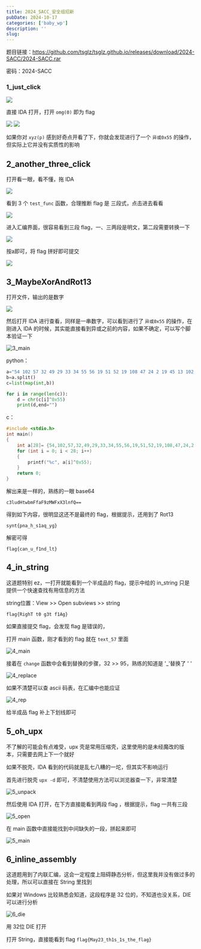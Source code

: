 ```yaml
---
title: 2024_SACC_安全组招新
pubDate: 2024-10-17
categories: ['baby_wp']
description: ''
slug: 
---
```


题目链接：https://github.com/tsglz/tsglz.github.io/releases/download/2024-SACC/2024-SACC.rar

密码：2024-SACC

### 1_just_click

<img src="/2024-SACC/1_open.png">

直接 IDA 打开，打开 `omg(0)` 即为 flag

<img src="/2024-SACC/1_main.png">

<img src="/2024-SACC/1_flag.png">

如果你对 `xyz(p)` 感到好奇点开看了下，你就会发现进行了一个 `异或0x55` 的操作，但实际上它并没有实质性的影响

## 2_another_three_click

打开看一眼，看不懂，拖 IDA

<img src="/2024-SACC/2_open.png">

看到 3 个 `test_func` 函数，合理推断 flag 是 三段式，点击进去看看

<img src="/2024-SACC/2_main.png">

进入汇编界面，很容易看到三段 flag，一、三两段是明文，第二段需要转换一下

<img src="/2024-SACC/2_thr_sec.png">

按a即可，将 flag 拼好即可提交

<img src="/2024-SACC/2_to_str.png">

## 3_MaybeXorAndRot13

打开文件，输出的是数字

<img src="/2024-SACC/3_open.png">

然后打开 IDA 进行查看，同样是一串数字，可以看到进行了 `异或0x55` 的操作，在刚进入 IDA 的时候，其实能直接看到异或之前的内容，如果不确定，可以写个脚本验证一下

![3_main](3_main.png)

python：

```python
a="54 102 57 32 49 29 33 34 55 56 19 51 52 19 108 47 24 2 19 45 13 102 57 59 51 4 104 104"
b=a.split()
c=list(map(int,b))

for i in range(len(c)):
    d = chr(c[i]^0x55)
    print(d,end="")
```

c：

```c
#include <stdio.h>
int main()
{
    int a[28]= {54,102,57,32,49,29,33,34,55,56,19,51,52,19,108,47,24,2,19,45,13,102,57,59,51,4,104,104};
    for (int i = 0; i < 28; i++)
    {
        printf("%c", a[i]^0x55);
    }
    return 0;
}
```

解出来是一样的，熟练的一眼 base64

```text
c3ludHtwbmFfaF9zMWFxX3lnfQ==
```

得到如下内容，很明显这还不是最终的 flag，根据提示，还用到了 Rot13

```text
synt{pna_h_s1aq_yg}
```

解密可得

```text
flag{can_u_f1nd_lt}
```

## 4_in_string

这道题特别 ez，一打开就能看到一个半成品的 flag，提示中给的 in_string 只是提供一个快速查找有用信息的方法

string位置：View >> Open subviews >> string

```text
flag{RighT t0 g3t f1Ag}
```

如果直接提交 flag，会发现 flag 是错误的，

打开 main 函数，刚才看到的 flag 就在 `text_57` 里面

![4_main](4_main.png)

接着在 `change` 函数中会看到替换的步骤，32 >> 95，熟练的知道是 '\_'替换了 ' '

![4_replace](4_replace.png)

如果不清楚可以查 ascii 码表，在汇编中也能应证

![4_rep](4_rep.png)

给半成品 flag 补上下划线即可

## 5_oh_upx

不了解的可能会有点难受，upx 壳是常用压缩壳，这里使用的是未经魔改的版本，只需要去网上下一个就好

如果不脱壳，IDA 看到的代码就是乱七八糟的一坨，但其实不影响运行

首先进行脱壳 `upx -d` 即可，不清楚使用方法可以浏览器查一下，非常清楚

![5_unpack](5_unpack.png)

然后使用 IDA 打开，在下方直接能看到两段 flag ，根据提示，flag 一共有三段

![5_open](5_open.png)

在 main 函数中直接能找到中间缺失的一段，拼起来即可

![5_main](5_main.png)

## 6_inline_assembly

这道题用到了内联汇编，这会一定程度上阻碍静态分析，但这里我并没有做过多的处理，所以可以直接在 String 里找到

如果对 Windows 比较熟悉会知道，这段程序是 32 位的，不知道也没关系，DIE 可以进行分析

![6_die](6_die.png)

用 32位 DIE 打开

打开 String，直接能看到 flag `flag{May23_th1s_1s_the_flag}`

